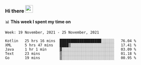 ### Hi there <a href="https://www.gautamkrishnar.com/"><img src="https://media.giphy.com/media/hvRJCLFzcasrR4ia7z/giphy.gif" width="25px"></a>

📊 **This week I spent my time on**

<!--START_SECTION:waka-->
```text
Week: 19 November, 2021 - 25 November, 2021

Kotlin   25 hrs 16 mins  ███████████████████░░░░░░   76.04 % 
XML      5 hrs 47 mins   ████▒░░░░░░░░░░░░░░░░░░░░   17.41 % 
Java     1 hr 1 min      ▓░░░░░░░░░░░░░░░░░░░░░░░░   03.09 % 
Text     23 mins         ▒░░░░░░░░░░░░░░░░░░░░░░░░   01.18 % 
Go       19 mins         ▒░░░░░░░░░░░░░░░░░░░░░░░░   00.95 % 
```
<!--END_SECTION:waka-->
